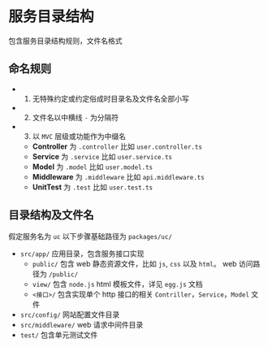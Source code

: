 # 服务目录结构

包含服务目录结构规则，文件名格式


## 命名规则

- 01. 无特殊约定或约定俗成时目录名及文件名全部小写
- 02. 文件名以中横线 `-` 为分隔符
- 03. 以 `MVC` 层级或功能作为中缀名
  - **Controller** 为 `.controller` 比如 `user.controller.ts`
  - **Service** 为 `.service` 比如 `user.service.ts`
  - **Model** 为 `.model` 比如 `user.model.ts`
  - **Middleware** 为 `.middleware` 比如 `api.middleware.ts`
  - **UnitTest** 为 `.test` 比如 `user.test.ts`


## 目录结构及文件名

假定服务名为 `uc` 以下步骤基础路径为 `packages/uc/`

- `src/app/` 应用目录，包含服务接口实现
  - `public/` 包含 web 静态资源文件，比如 `js`, `css` 以及 `html`。 web 访问路径为 `/public/`
  - `view/` 包含 `node.js` html 模板文件，详见 `egg.js` 文档
  - `<接口>/` 包含实现单个 http 接口的相关 `Contriller`，`Service`，`Model` 文件
- `src/config/` 网站配置文件目录
- `src/middleware/` web 请求中间件目录
- `test/` 包含单元测试文件

